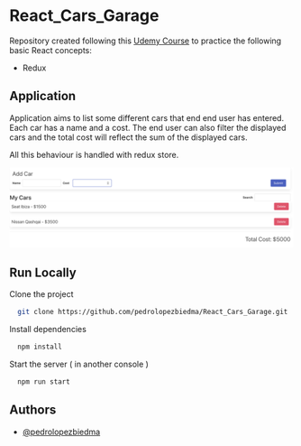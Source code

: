 # React_Cars_Garage

Repository created following this [Udemy Course](https://www.udemy.com/course/react-redux/) to practice the following basic React concepts:

- Redux

## Application

Application aims to list some different cars that end end user has entered. Each car has a name and a cost. The end user can also filter the displayed cars and the total cost will reflect the sum of the displayed cars.

All this behaviour is handled with redux store.

![Screenshot](src/utils/Cars_Garage.png)

## Run Locally

Clone the project

```bash
  git clone https://github.com/pedrolopezbiedma/React_Cars_Garage.git
```

Install dependencies

```bash
  npm install
```

Start the server ( in another console )

```bash
  npm run start
```

## Authors

- [@pedrolopezbiedma](https://github.com/pedrolopezbiedma)
